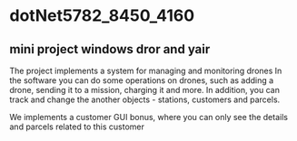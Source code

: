 # dotNet5782_8450_4160

## **mini project windows dror and yair**
The project implements a system for managing and monitoring drones
In the software you can do some operations on drones, such as adding a drone, sending it to a mission, charging it and more.
In addition, you can track and change the another objects - stations, customers and parcels.

We implements a customer GUI bonus, where you can only see the details and parcels related to this customer


